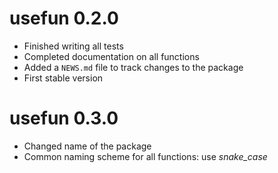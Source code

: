# usefun 0.2.0

- Finished writing all tests
- Completed documentation on all functions
- Added a `NEWS.md` file to track changes to the package
- First stable version

# usefun 0.3.0

- Changed name of the package
- Common naming scheme for all functions: use *snake_case*
